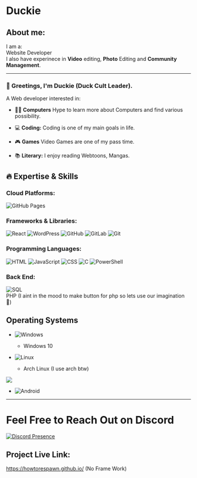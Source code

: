 <a title="Duckie" href="https://github.com/howtorespawn" style="text-decoration: none;">
    <h1>Duckie</h1>
</a>

## About me:
I am a:<br>
Website Developer<br>
I also have experinece in **Video** editing, **Photo** Editing and **Community Management**.

---

### 👋 Greetings, I'm Duckie (Duck Cult Leader).

A Web developer interested in:

- 👨‍💻 **Computers** Hype to learn more about Computers and find various possibility.

- 💻 **Coding:** Coding is one of my main goals in life.

- 🎮 **Games** Video Games are one of my pass time.

- 📚 **Literary:** I enjoy reading Webtoons, Mangas.

## 🔥 Expertise & Skills

### Cloud Platforms:
![GitHub Pages](https://img.shields.io/badge/GitHub%20Pages-181717.svg?style=flat-square&logo=github&logoColor=white)

### Frameworks & Libraries:
![React](https://img.shields.io/badge/React-%2320232a.svg?style=flat-square&logo=react&logoColor=%2361DAFB)
![WordPress](https://img.shields.io/badge/WordPress-21759B.svg?style=flat-square&logo=WordPress&logoColor=white)
![GitHub](https://img.shields.io/badge/GitHub-black?style=flat-square&logo=github&logoColor=white)
![GitLab](https://img.shields.io/badge/Gitlab-black?style=flat-square&logo=gitlab&logoColor=white)
![Git](https://img.shields.io/badge/Git-black?style=flat-square&logo=git&logoColor=white)

### Programming Languages:
![HTML](https://img.shields.io/badge/HTML5-E34F26.svg?style=flat-square&logo=HTML5&logoColor=white)
![JavaScript](https://img.shields.io/badge/JavaScript-%23323330.svg?style=flat-square&logo=javascript&logoColor=%23F7DF1E)
![CSS](https://img.shields.io/badge/CSS3-1572B6.svg?style=flat-square&logo=CSS3&logoColor=white)
![C](https://img.shields.io/badge/C-000.svg?style=flat-square&logo=c%2B%2B&logoColor=white)
![PowerShell](https://img.shields.io/badge/PowerShell-5391FE.svg?style=flat-square&logo=PowerShell&logoColor=white)

### Back End:
![SQL](https://img.shields.io/badge/SQL-4479A1.svg?style=flat-square&logo=MySQL&logoColor=white) <br>
PHP (I aint in the mood to make button for php so lets use our imagination 🥰)

## Operating Systems
- ![Windows](https://img.shields.io/badge/Windows-0078D6.svg?style=for-the-badge&logo=Windows%20XP&logoColor=white)
  - Windows 10

- ![Linux](https://img.shields.io/badge/Linux-FCC624?style=for-the-badge&logo=linux&logoColor=black)
  - Arch Linux (I use arch btw)

<img style="
     display: block;
  margin-left: auto;
  margin-right: auto;" src="https://www.meyerperin.com/images/arch-bathroom.jpeg">
    
- ![Android](https://img.shields.io/badge/Android-3DDC84?style=for-the-badge&logo=Android&logoColor=white)

---

# Feel Free to Reach Out on Discord

[![Discord Presence](https://lanyard.cnrad.dev/api/743776395183915028)](https://discord.com/users/743776395183915028)

## Project Live Link:
https://howtorespawn.github.io/ (No Frame Work)<br>

